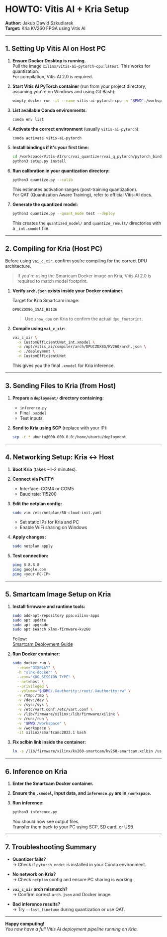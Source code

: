 # HOWTO: Vitis AI + Kria Setup

**Author:** Jakub Dawid Szkudlarek   
**Target:** Kria KV260 FPGA using Vitis AI

---

## 1. Setting Up Vitis AI on Host PC

1. **Ensure Docker Desktop is running.**  
   Pull the image `xilinx/vitis-ai-pytorch-cpu:latest`. This works for quantization.  
   For compilation, Vitis AI 2.0 is required.

2. **Start Vitis AI PyTorch container** (run from your project directory, assuming you're on Windows and using Git Bash):

   ```bash
   winpty docker run -it --name vitis-ai-pytorch-cpu -v "$PWD":/workspace xilinx/vitis-ai-pytorch-cpu:latest
   ```

3. **List available Conda environments**:

   ```bash
   conda env list
   ```

4. **Activate the correct environment** (usually `vitis-ai-pytorch`):

   ```bash
   conda activate vitis-ai-pytorch
   ```

5. **Install bindings if it's your first time:**

   ```bash
   cd /workspace/Vitis-AI/src/vai_quantizer/vai_q_pytorch/pytorch_binding
   python3 setup.py install
   ```

6. **Run calibration in your quantization directory:**

   ```bash
   python3 quantize.py --calib
   ```

   This estimates activation ranges (post-training quantization).  
   For QAT (Quantization Aware Training), refer to official Vitis-AI docs.

7. **Generate the quantized model:**

   ```bash
   python3 quantize.py --quant_mode test --deploy
   ```

   This creates the `quantized_model/` and `quantize_result/` directories with a `_int.xmodel` file.

---

## 2. Compiling for Kria (Host PC)

Before using `vai_c_xir`, confirm you’re compiling for the correct DPU architecture.

> If you're using the Smartcam Docker image on Kria, Vitis AI 2.0 is required to match model footprint.

1. **Verify `arch.json` exists inside your Docker container.**

   Target for Kria Smartcam image:
   ```
   DPUCZDX8G_ISA1_B3136
   ```

   > Use `show_dpu` on Kria to confirm the actual `dpu_footprint`.

2. **Compile using `vai_c_xir`:**

   ```bash
   vai_c_xir \
     -x CustomEfficientUNet_int.xmodel \
     -a /opt/vitis_ai/compiler/arch/DPUCZDX8G/KV260/arch.json \
     -o ./deployment \
     -n CustomEfficientUNet
   ```

   This gives you the final `.xmodel` for Kria inference.

---

## 3. Sending Files to Kria (from Host)

1. **Prepare a `deployment/` directory containing:**
   - `inference.py`
   - Final `.xmodel`
   - Test inputs

2. **Send to Kria using SCP** (replace with your IP):

   ```bash
   scp -r * ubuntu@000.000.0.0:/home/ubuntu/deployment
   ```

---

## 4. Networking Setup: Kria ↔ Host

1. **Boot Kria** (takes ~1–2 minutes).

2. **Connect via PuTTY:**
   - Interface: COM4 or COM5
   - Baud rate: 115200

3. **Edit the netplan config:**

   ```bash
   sudo vim /etc/netplan/50-cloud-init.yaml
   ```

   - Set static IPs for Kria and PC
   - Enable WiFi sharing on Windows

4. **Apply changes:**

   ```bash
   sudo netplan apply
   ```

5. **Test connection:**

   ```bash
   ping 8.8.8.8
   ping google.com
   ping <your-PC-IP>
   ```

---

## 5. Smartcam Image Setup on Kria

1. **Install firmware and runtime tools:**

   ```bash
   sudo add-apt-repository ppa:xilinx-apps
   sudo apt update
   sudo apt upgrade
   sudo apt search xlnx-firmware-kv260
   ```

   Follow:  
   [Smartcam Deployment Guide](https://xilinx.github.io/kria-apps-docs/kv260/2022.1/build/html/docs/smartcamera/docs/app_deployment.html)

2. **Run Docker container:**

   ```bash
   sudo docker run \
     --env="DISPLAY" \
     -h "xlnx-docker" \
     --env="XDG_SESSION_TYPE" \
     --net=host \
     --privileged \
     --volume="$HOME/.Xauthority:/root/.Xauthority:rw" \
     -v /tmp:/tmp \
     -v /dev:/dev \
     -v /sys:/sys \
     -v /etc/vart.conf:/etc/vart.conf \
     -v /lib/firmware/xilinx:/lib/firmware/xilinx \
     -v /run:/run \
     -v "$PWD:/workspace" \
     -w /workspace \
     -it xilinx/smartcam:2022.1 bash
   ```

3. **Fix xclbin link inside the container:**

   ```bash
   ln -s /lib/firmware/xilinx/kv260-smartcam/kv260-smartcam.xclbin /usr/lib/dpu.xclbin
   ```

---

## 6. Inference on Kria

1. **Enter the Smartcam Docker container.**
2. **Ensure the `.xmodel`, input data, and `inference.py` are in `/workspace`.**
3. **Run inference:**

   ```bash
   python3 inference.py
   ```

   You should now see output files.  
   Transfer them back to your PC using SCP, SD card, or USB.

---

## 7. Troubleshooting Summary

- **Quantizer fails?**  
  → Check if `pytorch_nndct` is installed in your Conda environment.

- **No network on Kria?**  
  → Check `netplan` config and ensure PC sharing is working.

- **`vai_c_xir` arch mismatch?**  
  → Confirm correct `arch.json` and Docker image.

- **Bad inference results?**  
  → Try `--fast_finetune` during quantization or use QAT.

---

**Happy computing!**  
_You now have a full Vitis AI deployment pipeline running on Kria._
